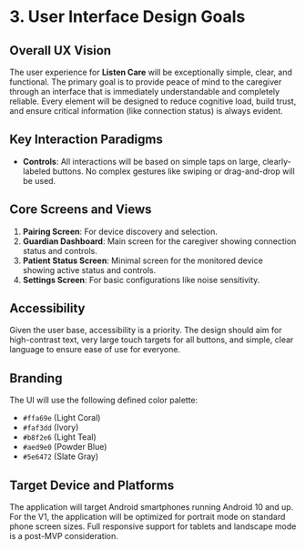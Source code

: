 # 3. User Interface Design Goals

## Overall UX Vision

The user experience for **Listen Care** will be exceptionally simple, clear, and functional. The primary goal is to provide peace of mind to the caregiver through an interface that is immediately understandable and completely reliable. Every element will be designed to reduce cognitive load, build trust, and ensure critical information (like connection status) is always evident.

## Key Interaction Paradigms

- **Controls**: All interactions will be based on simple taps on large, clearly-labeled buttons. No complex gestures like swiping or drag-and-drop will be used.

## Core Screens and Views

1.  **Pairing Screen**: For device discovery and selection.
2.  **Guardian Dashboard**: Main screen for the caregiver showing connection status and controls.
3.  **Patient Status Screen**: Minimal screen for the monitored device showing active status and controls.
4.  **Settings Screen**: For basic configurations like noise sensitivity.

## Accessibility

Given the user base, accessibility is a priority. The design should aim for high-contrast text, very large touch targets for all buttons, and simple, clear language to ensure ease of use for everyone.

## Branding

The UI will use the following defined color palette:

- `#ffa69e` (Light Coral)
- `#faf3dd` (Ivory)
- `#b8f2e6` (Light Teal)
- `#aed9e0` (Powder Blue)
- `#5e6472` (Slate Gray)

## Target Device and Platforms

The application will target Android smartphones running Android 10 and up. For the V1, the application will be optimized for portrait mode on standard phone screen sizes. Full responsive support for tablets and landscape mode is a post-MVP consideration.
